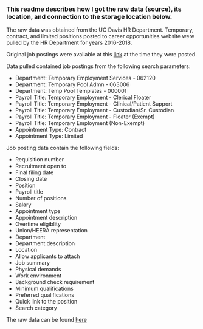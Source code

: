 ### This readme describes how I got the raw data (source), its location, and connection to the storage location below.

The raw data was obtained from the UC Davis HR Department. Temporary, contract, and limited positions posted to career opportunities website were pulled by the HR Department for years 2016-2018. 

Original job postings were available at this [link](https://www.employment.ucdavis.edu/applicants/jsp/shared/search/Search_css.jsp) at the time they were posted.

Data pulled contained job postings from the following search parameters:
* Department: Temporary Employment Services - 062120
* Department: Temporary Pool Admn - 063006
* Department: Temp Pool Templates - 000001
* Payroll Title: Temporary Employment - Clerical Floater
* Payroll Title: Temporary Employment - Clinical/Patient Support
* Payroll Title: Temporary Employment - Custodian/Sr. Custodian
* Payroll Title: Temporary Employment - Floater (Exempt)
* Payroll Title: Temporary Employment (Non-Exempt)
* Appointment Type: Contract
* Appointment Type: Limited

Job posting data contain the following fields:
* Requisition number
* Recruitment open to
* Final filing date
* Closing date
* Position
* Payroll title
* Number of positions
* Salary
* Appointment type
* Appointment description
* Overtime eligiblity
* Union/HEERA representation
* Department
* Department description
* Location
* Allow applicants to attach
* Job summary
* Physical demands
* Work environment
* Background check requirement
* Minimum qualifications
* Preferred qualifications
* Quick link to the position
* Search category

The raw data can be found [here](https://drive.google.com/file/d/1Tkt5Qbdn9AIT5U7D-YQ45ShqDPDe7Gtq/view?usp=sharing)
